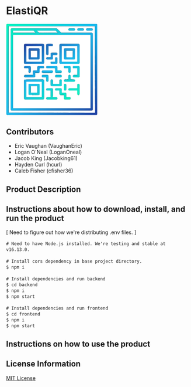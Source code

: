 # ElastiQR

[<img src="./frontend/public/../src/images/qr_logo.png" width="250"/>](./frontend/public/../src/images/qr_logo.png.png)
## Contributors
- Eric Vaughan (VaughanEric)
- Logan O'Neal (LoganOneal)
- Jacob King (Jacobking61)
- Hayden Curl (hcurl)
- Caleb Fisher (cfisher36)

## Product Description

## Instructions about how to download, install, and run the product

[ Need to figure out how we're distributing .env files. ]

```shell
# Need to have Node.js installed. We're testing and stable at v16.13.0.

# Install cors dependency in base project directory.
$ npm i

# Install dependencies and run backend
$ cd backend
$ npm i
$ npm start

# Install dependencies and run frontend
$ cd frontend
$ npm i
$ npm start
```

## Instructions on how to use the product



## License Information

[MIT License](https://github.com/ElastiQR/ElastiQR/blob/main/LICENSE.txt)
